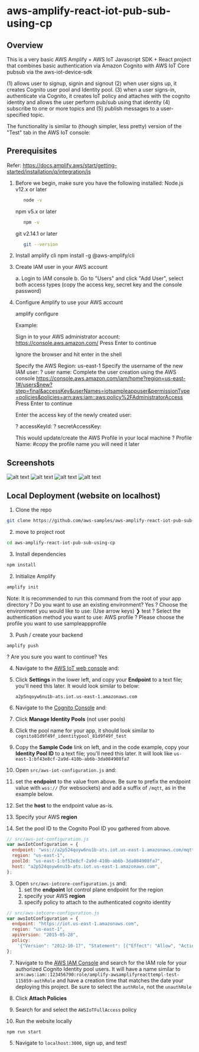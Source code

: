 # aws-amplify-react-iot-pub-sub-using-cp

## Overview

This is a very basic AWS Amplify + AWS IoT Javascript SDK + React project that combines basic authentication via Amazon Cognito with AWS IoT Core pubsub via the aws-iot-device-sdk

(1) allows user to signup, signin and signout
(2) when user signs up, it creates Cognito user pool and Identity pool.
(3) when a user signs-in, authenticate via Cognito, it creates IoT policy and attaches with the cognito identity and allows the user perform pub/sub using that identity
(4) subscribe to one or more topics and
(5) publish messages to a user-specified topic.

The functionality is similar to (though simpler, less pretty) version of the "Test" tab in the AWS IoT console:

## Prerequisites

Refer: https://docs.amplify.aws/start/getting-started/installation/q/integration/js

1. Before we begin, make sure you have the following installed:
   Node.js v12.x or later

   ```sh
      node -v
   ```

   npm v5.x or later

   ```sh
      npm -v
   ```

   git v2.14.1 or later

   ```sh
      git --version
   ```

2. Install amplify cli
   npm install -g @aws-amplify/cli
3. Create IAM user in your AWS account

   a. Login to IAM console
   b. Go to "Users" and click "Add User", select both access types (copy the access key, secret key and the console password)

4. Configure Amplify to use your AWS account

   amplify configure

   Example:

   Sign in to your AWS administrator account:
   https://console.aws.amazon.com/
   Press Enter to continue

   Ignore the browser and hit enter in the shell

   Specify the AWS Region: us-east-1
   Specify the username of the new IAM user:
   ? user name: <iam user your created above>
   Complete the user creation using the AWS console
   https://console.aws.amazon.com/iam/home?region=us-east-1#/users$new?step=final&accessKey&userNames=iotsampleappuser&permissionType=policies&policies=arn:aws:iam::aws:policy%2FAdministratorAccess
   Press Enter to continue

   Enter the access key of the newly created user:

   ? accessKeyId: <enter access key copied from above step>
   ? secretAccessKey: <enter secret key copied from above step>

   This would update/create the AWS Profile in your local machine
   ? Profile Name: <profile name> #copy the profile name you will need it later

## Screenshots

![alt text](./images/signup.png)
![alt text](./images/login.png)
![alt text](./images/demo1.png)
![alt text](./images/demo2.png)

## Local Deployment (website on localhost)

1. Clone the repo

```sh
git clone https://github.com/aws-samples/aws-amplify-react-iot-pub-sub-using-cp
```

2. move to project root

```sh
cd aws-amplify-react-iot-pub-sub-using-cp
```

3. Install dependencies

```sh
npm install
```

2. Initialize Amplify

```sh
amplify init
```

Note: It is recommended to run this command from the root of your app directory
? Do you want to use an existing environment? Yes
? Choose the environment you would like to use: (Use arrow keys)
❯ test
? Select the authentication method you want to use: AWS profile
? Please choose the profile you want to use sampleappprofile

3. Push / create your backend

```
amplify push
```

? Are you sure you want to continue? Yes

4. Navigate to the [AWS IoT web console](https://console.aws.amazon.com/iot/home?) and:

1. Click **Settings** in the lower left, and copy your **Endpoint** to a text file; you'll need this later. It would look similar to below:


    ```
    a2p5nqoyw6nu1b-ats.iot.us-east-1.amazonaws.com
    ```

5. Navigate to the [Cognito Console](https://console.aws.amazon.com/cognito/home?) and:

1. Click **Manage Identity Pools** (not user pools)
1. Click the pool name for your app, it should look similar to `cognito81d9f49f_identitypool_81d9f49f_test`
1. Copy the **Sample Code** link on left, and in the code example, copy your **Identity Pool ID** to a text file; you'll need this later. It will look like `us-east-1:bf43e8cf-2a9d-410b-ab6b-3da084908fa7`

1. Open `src/aws-iot-configuration.js` and:

1. set the **endpoint** to the value from above. Be sure to prefix the endpoint value with `wss://` (for websockets) and add a suffix of `/mqtt`, as in the example below.

1. Set the **host** to the endpoint value as-is.

1. Specify your AWS **region**

1. Set the pool ID to the Cognito Pool ID you gathered from above.

```js
// src/aws-iot-configuration.js
var awsIotConfiguration = {
  endpoint: "wss://a2p524qoyw6nu1b-ats.iot.us-east-1.amazonaws.com/mqtt",
  region: "us-east-1",
  poolId: "us-east-1:bf52e8cf-2a9d-410b-ab6b-3da084908fa7",
  host: "a2p524qoyw6nu1b-ats.iot.us-east-1.amazonaws.com",
};
```

3. Open `src/aws-iotcore-configuration.js` and:
   1. set the **endpoint** Iot control plane endpoint for the region
   2. specify your AWS **region**
   3. specify policy to attach to the authenticated cognito identity

```js
// src/aws-iotcore-configuration.js
var awsIotConfiguration = {
  endpoint: "https://iot.us-east-1.amazonaws.com",
  region: "us-east-1",
  apiVersion: "2015-05-28",
  policy:
    '{"Version": "2012-10-17", "Statement": [{"Effect": "Allow", "Action": [ "iot:Subscribe" ], "Resource": ["arn:aws:iot:us-east-1:123456789012:topicfilter/*"]},{"Effect": "Allow","Action": [ "iot:Connect" ],"Resource": ["arn:aws:iot:us-east-1:123456789012:client/*"] },{"Effect": "Allow","Action": [ "iot:Publish","iot:Receive" ],"Resource": ["arn:aws:iot:us-east-1:123456789012:topic/*"]}]}',
};
```

7. Navigate to the [AWS IAM Console](https://console.aws.amazon.com/iam/home?#/roles) and search for the IAM role for your authorized Cognito Identity pool users.
   It will have a name similar to `arn:aws:iam::123456790:role/amplify-awsamplifyreacttempl-test-115859-authRole` and have a creation time that matches the date your deploying this project. Be sure to select the `authRole`, not the `unauthRole`

1. Click **Attach Policies**
1. Search for and select the `AWSIoTFullAccess` policy

1. Run the website locally

```
npm run start
```

5. Navigate to `localhost:3000`, sign up, and test!
